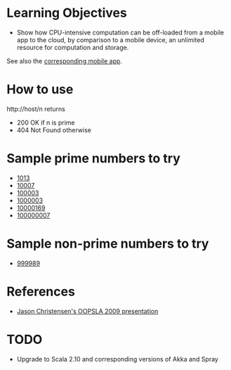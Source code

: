 # Learning Objectives

- Show how CPU-intensive computation can be off-loaded from a mobile app to
  the cloud, by comparison to a mobile device, an unlimited resource for
  computation and storage.

See also the
[corresponding mobile app](https://bitbucket.org/loyolachicagocs_plsystems/primenumbers-android-scala).

# How to use

http://host/n returns

- 200 OK if n is prime
- 404 Not Found otherwise

# Sample prime numbers to try

- [1013](http://pervasive-dev.cs.luc.edu:8081/1013)
- [10007](http://pervasive-dev.cs.luc.edu:8081/10007)
- [100003](http://pervasive-dev.cs.luc.edu:8081/100003)
- [1000003](http://pervasive-dev.cs.luc.edu:8081/1000003)
- [10000169](http://pervasive-dev.cs.luc.edu:8081/10000169)
- [100000007](http://pervasive-dev.cs.luc.edu:8081/100000007)

# Sample non-prime numbers to try

- [999989](http://pervasive-dev.cs.luc.edu:8081/999989)

# References

- [Jason Christensen's OOPSLA 2009 presentation](http://www.slideshare.net/jasonc411/oopsla-2009-combining-rest-and-cloud-a-practitioners-report)

# TODO

- Upgrade to Scala 2.10 and corresponding versions of Akka and Spray
